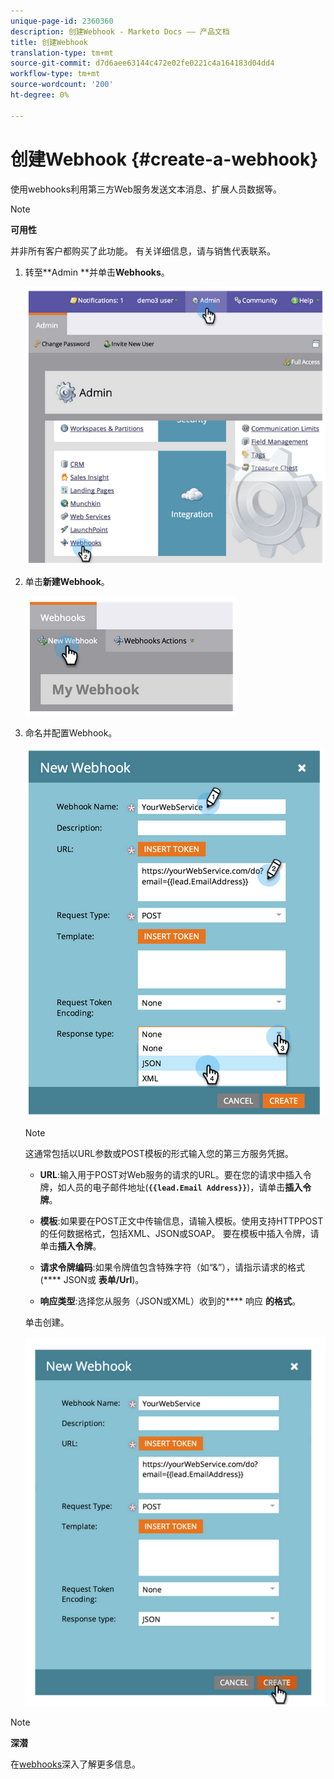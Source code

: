```yaml
---
unique-page-id: 2360360
description: 创建Webhook - Marketo Docs —— 产品文档
title: 创建Webhook
translation-type: tm+mt
source-git-commit: d7d6aee63144c472e02fe0221c4a164183d04dd4
workflow-type: tm+mt
source-wordcount: '200'
ht-degree: 0%

---
```



# 创建Webhook {#create-a-webhook}

使用webhooks利用第三方Web服务发送文本消息、扩展人员数据等。

>[!NOTE]
>
>**可用性**
>
>并非所有客户都购买了此功能。 有关详细信息，请与销售代表联系。

1. 转至**Admin **并单击&#x200B;**Webhooks**。

   ![](assets/image2014-9-24-14-3a52-3a57.png)

1. 单击&#x200B;**新建Webhook**。

   ![](assets/image2014-9-24-14-3a53-3a9.png)

1. 命名并配置Webhook。

   ![](assets/image2014-9-24-14-3a53-3a19.png)

   >[!NOTE]
   >
   >这通常包括以URL参数或POST模板的形式输入您的第三方服务凭据。

   * **URL**:输入用于POST对Web服务的请求的URL。要在您的请求中插入令牌，如人员的电子邮件地址(**`{{lead.Email Address}}`**)，请单击&#x200B;**插入令牌**。

   * **模板**:如果要在POST正文中传输信息，请输入模板。使用支持HTTPPOST的任何数据格式，包括XML、JSON或SOAP。 要在模板中插入令牌，请单击&#x200B;**插入令牌**。

   * **请求令牌编码**:如果令牌值包含特殊字符（如“&amp;”），请指示请求的格式(**** JSON或 **表单/Url**)。

   * **响应类型**:选择您从服务（JSON或XML）收到的&#x200B;**** 响应 **的格式**。

   单击创建。

   ![](assets/image2014-9-24-14-3a53-3a35.png)

>[!NOTE]
>
>**深潜**
>
>在[webhooks](http://developers.marketo.com/documentation/webhooks/)深入了解更多信息。

